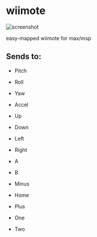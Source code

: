 wiimote
=======

![screenshot](http://cl.ly/JI0m/Screen%20Shot%202012-09-08%20at%205.23.49%20AM.png)

easy-mapped wiimote for max/msp

## Sends to:

*	Pitch

*	Roll

*	Yaw

*	Accel

*	Up

*	Down

*	Left

*	Right

*	A

*	B

*	Minus

*	Home

*	Plus

*	One

*	Two
